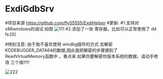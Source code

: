 # ExdiGdbSrv
#项目来源 https://github.com/fly55555/ExdiHelper
#更新:
#1.支持对x86windows的调试
如图
![111](https://github.com/ilovecsad/ExdiGdbSrv/assets/78861284/c353ceed-454e-4f89-b0cd-133f1dcbda29)
#2.添加了一些 寄存器。比如可以正常使用了 dd fs:[0]

#特别注意:
由于我不喜欢使用 windbg插件的方式 去解密 KDDEBUGGER_DATA64的数据,因此我把解密的步骤挪到了 ReadVirtualMemory函数中
。重点来 如果你要解密你版本系统的数据，请动手修改 三个值!!!!!

![222](https://github.com/ilovecsad/ExdiGdbSrv/assets/78861284/283965d6-132d-4ede-8a45-6bd9909c5fce)
